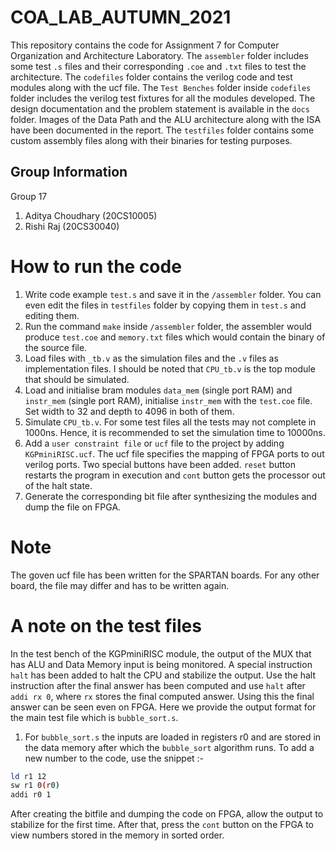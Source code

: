 # COA_LAB_AUTUMN_2021
This repository contains the code for Assignment 7 for Computer Organization and Architecture Laboratory. The `assembler` folder includes some test `.s` files and their corresponding `.coe` and `.txt` files to test the architecture. The `codefiles` folder contains the verilog code and test modules along with the ucf file. The `Test Benches` folder inside `codefiles` folder includes the verilog test fixtures for all the modules developed. The design documentation and the problem statement is available in the `docs` folder. Images of the Data Path and the ALU architecture along with the ISA have been documented in the report. The `testfiles` folder contains some custom assembly files along with their binaries for testing purposes. 

## Group Information
Group 17
1. Aditya Choudhary (20CS10005)
2. Rishi Raj (20CS30040)

# How to run the code
1. Write code example `test.s` and save it in the `/assembler` folder. You can even edit the files in `testfiles` folder by copying them in `test.s` and editing them.
2. Run the command `make` inside `/assembler` folder, the assembler would produce `test.coe` and `memory.txt` files which would contain the binary of the source file.
4. Load files with `_tb.v` as the simulation files and the `.v` files as implementation files. I should be noted that `CPU_tb.v` is the top module that should be simulated.
5. Load and initialise bram modules `data_mem` (single port RAM) and `instr_mem` (single port RAM), initialise `instr_mem` with the `test.coe` file. Set width to 32 and depth to 4096 in both of them.
6. Simulate `CPU_tb.v`. For some test files all the tests may not complete in 1000ns. Hence, it is recommended to set the simulation time to 10000ns.
7. Add a `user constraint file` or `ucf` file to the project by adding `KGPminiRISC.ucf`. The ucf file specifies the mapping of FPGA ports to out verilog ports. Two special buttons have been added. `reset` button restarts the program in execution and `cont` button gets the processor out of the halt state.
8. Generate the corresponding bit file after synthesizing the modules and dump the file on FPGA. 

# Note
The goven ucf file has been written for the SPARTAN boards. For any other board, the file may differ and has to be written again.

# A note on the test files
In the test bench of the KGPminiRISC module, the output of the MUX that has ALU and Data Memory input is being monitored. A special instruction `halt` has been added to halt the CPU and stabilize the output. Use the halt instruction after the final answer has been computed and use `halt` after `addi rx 0`, where `rx` stores the final computed answer. Using this the final answer can be seen even on FPGA. Here we provide the output format for the main test file which is `bubble_sort.s`.

1. For `bubble_sort.s` the inputs are loaded in registers r0 and are stored in the data memory after which the `bubble_sort` algorithm runs. To add a new number to the code, use the snippet :-
``` bash
ld r1 12
sw r1 0(r0)
addi r0 1
```
        
After creating the bitfile and dumping the code on FPGA, allow the output to stabilize for the first time. After that, press the `cont` button on the FPGA to view numbers stored in the memory in sorted order.
